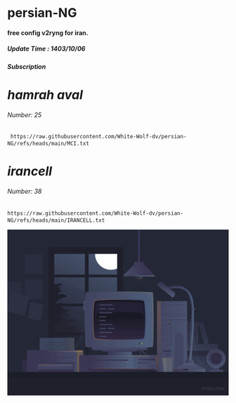 # persian-NG

#### free config v2ryng for iran.


<h5>Update Time : 1403/10/06 </h5>

##### Subscription

  # *****hamrah aval*****

<h6>Number: 25 </h6>

     https://raw.githubusercontent.com/White-Wolf-dv/persian-NG/refs/heads/main/MCI.txt

# *****irancell*****

<h6>Number: 38</h6>

    https://raw.githubusercontent.com/White-Wolf-dv/persian-NG/refs/heads/main/IRANCELL.txt

<p align="center">
<img  src="https://github.com/White-Wolf-dv/White-Wolf-dv/blob/main/5.gif">
</p>
